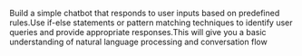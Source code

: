 Build a simple chatbot that responds to user inputs based on predefined rules.Use if-else statements or pattern matching techniques to identify user queries and provide appropriate responses.This will give you a basic understanding of natural language processing and conversation flow

